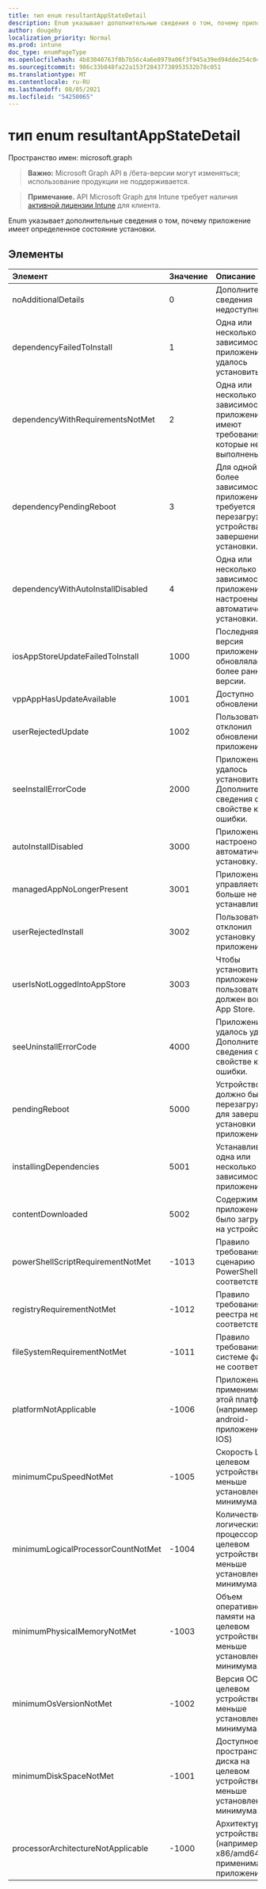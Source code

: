 ```yaml
---
title: тип enum resultantAppStateDetail
description: Enum указывает дополнительные сведения о том, почему приложение имеет определенное состояние установки.
author: dougeby
localization_priority: Normal
ms.prod: intune
doc_type: enumPageType
ms.openlocfilehash: 4b83040763f0b7b56c4a6e8979a06f3f945a39ed94dde254c042648f8fe349f2
ms.sourcegitcommit: 986c33b848fa22a153f28437738953532b78c051
ms.translationtype: MT
ms.contentlocale: ru-RU
ms.lasthandoff: 08/05/2021
ms.locfileid: "54250065"
---
```

# <a name="resultantappstatedetail-enum-type"></a>тип enum resultantAppStateDetail

Пространство имен: microsoft.graph

> **Важно:** Microsoft Graph API в /бета-версии могут изменяться; использование продукции не поддерживается.

> **Примечание.** API Microsoft Graph для Intune требует наличия [активной лицензии Intune](https://go.microsoft.com/fwlink/?linkid=839381) для клиента.

Enum указывает дополнительные сведения о том, почему приложение имеет определенное состояние установки.

## <a name="members"></a>Элементы
|Элемент|Значение|Описание|
|:---|:---|:---|
|noAdditionalDetails|0|Дополнительные сведения недоступны.|
|dependencyFailedToInstall|1 |Одна или несколько зависимостей приложения не удалось установить.|
|dependencyWithRequirementsNotMet|2|Одна или несколько зависимостей приложения имеют требования, которые не выполнены.|
|dependencyPendingReboot|3 |Для одной или более зависимостей приложения требуется перезагрузка устройства для завершения установки.|
|dependencyWithAutoInstallDisabled|4 |Одна или несколько зависимостей приложения настроены для автоматической установки.|
|iosAppStoreUpdateFailedToInstall|1000|Последняя версия приложения не обновлялась из более ранней версии.|
|vppAppHasUpdateAvailable|1001|Доступно обновление.|
|userRejectedUpdate|1002|Пользователь отклонил обновление приложения. |
|seeInstallErrorCode|2000|Приложение не удалось установить. Дополнительные сведения см. в свойстве кода ошибки.|
|autoInstallDisabled|3000|Приложение настроено на автоматическое установку.|
|managedAppNoLongerPresent|3001|Приложение управляется, но больше не устанавливается.|
|userRejectedInstall|3002|Пользователь отклонил установку приложения.|
|userIsNotLoggedIntoAppStore|3003|Чтобы установить приложение, пользователь должен войти в App Store.|
|seeUninstallErrorCode|4000|Приложение не удалось удалить. Дополнительные сведения см. в свойстве кода ошибки.|
|pendingReboot|5000|Устройство должно быть перезагружается для завершения установки приложения.|
|installingDependencies|5001|Устанавливается одна или несколько зависимостей приложения.|
|contentDownloaded|5002|Содержимое приложения было загружено на устройство.|
|powerShellScriptRequirementNotMet|-1013|Правило требования к сценарию PowerShell не соответствует|
|registryRequirementNotMet|-1012|Правило требования реестра не соответствует|
|fileSystemRequirementNotMet|-1011|Правило требования к системе файлов не соответствует|
|platformNotApplicable|-1006|Приложение не применимо к этой платформе. (например, android-приложение для IOS)|
|minimumCpuSpeedNotMet|-1005|Скорость ЦП на целевом устройстве меньше установленного минимума.|
|minimumLogicalProcessorCountNotMet|-1004|Количество логических процессоров на целевом устройстве меньше установленного минимума.|
|minimumPhysicalMemoryNotMet|-1003|Объем оперативной памяти на целевом устройстве меньше установленного минимума.|
|minimumOsVersionNotMet|-1002|Версия ОС на целевом устройстве меньше установленного минимума.|
|minimumDiskSpaceNotMet|-1001|Доступное пространство диска на целевом устройстве меньше установленного минимума.|
|processorArchitectureNotApplicable|-1000|Архитектура устройства (например, x86/amd64) не применима к приложению.|




